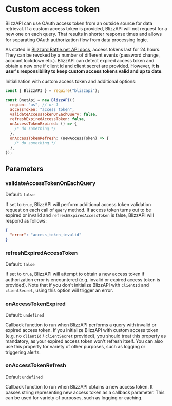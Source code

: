 # Custom access token

BlizzAPI can use OAuth access token from an outside source for data retrieval. If a custom access token is provided, BlizzAPI will not request for a new one on each query. That results in shorter response times and allows for separating OAuth authorization flow from data processing logic.

As stated in [Blizzard Battle.net API docs](https://develop.battle.net/documentation/guides/using-oauth), access tokens last for 24 hours. They can be revoked by a number of different events (password change, account lockdown etc.). BlizzAPI can detect expired access token and obtain a new one if client id and client secret are provided. However, **it is user's responsibility to keep custom access tokens valid and up to date**.

Initialization with custom access token and additional options:

```js
const { BlizzAPI } = require("blizzapi");

const BnetApi = new BlizzAPI({
  region: "us", // or 1
  accessToken: "access token",
  validateAccessTokenOnEachQuery: false,
  refreshExpiredAccessToken: false,
  onAccessTokenExpired: () => {
    /* do something */
  },
  onAccessTokenRefresh: (newAccessToken) => {
    /* do something */
  },
});
```

## Parameters

### validateAccessTokenOnEachQuery

Default: `false`

If set to `true`, BlizzAPI will perform additional access token validation request on each call of `query` method. If access token turns out to be expired or invalid and `refreshExpiredAccessToken` is false, BlizzAPI will respond as follows:

```json
{
  "error": "access_token_invalid"
}
```

### refreshExpiredAccessToken

Default: `false`

If set to `true`, BlizzAPI will attempt to obtain a new access token if authorization error is encountered (e.g. invalid or expired access token is provided). Note that if you don't initialize BlizzAPI with `clientId` and `clientSecret`, using this option will trigger an error.

### onAccessTokenExpired

Default: `undefined`

Callback function to run when BlizzAPI performs a query with invalid or expired access token. If you initialize BlizzAPI with custom access token (e.g. no `clientId` / `clientSecret` provided), you should treat this property as mandatory, as your expired access token won't refresh itself. You can also use this property for variety of other purposes, such as logging or triggering alerts.

### onAccessTokenRefresh

Default `undefined`

Callback function to run when BlizzAPI obtains a new access token. It passes string representing new access token as a callback parameter. This can be used for variety of purposes, such as logging or caching.
